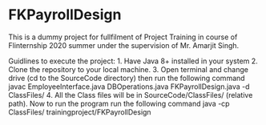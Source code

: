 # FKPayrollDesign

This is a dummy project for fullfilment of Project Training in course of Flinternship 2020 summer under the supervision of Mr. Amarjit Singh.

Guidlines to execute the project:
	1. Have Java 8+ installed in your system
	2. Clone the repository to your local machine.
	3. Open terminal and change drive (cd to the SourceCode directory) then run the following command
		javac EmployeeInterface.java DBOperations.java FKPayrollDesign.java -d ClassFiles/
	4. All the Class files will be in SourceCode/ClassFiles/ (relative path). Now to run the program run the following command
		java -cp ClassFiles/ trainingproject/FKPayrollDesign
